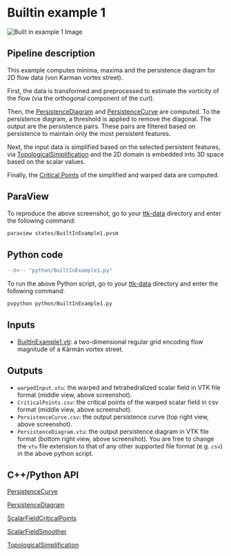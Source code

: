 # Builtin example 1

![Built in example 1 Image](https://topology-tool-kit.github.io/img/gallery/builtinExample1.jpg)

## Pipeline description
This example computes minima, maxima and the persistence diagram for 2D flow data (von Karman vortex street).

First, the data is transformed and preprocessed to estimate the vorticity of the flow (via the orthogonal component of the curl). 

Then, the [PersistenceDiagram](https://topology-tool-kit.github.io/doc/html/classttkPersistenceDiagram.html) and [PersistenceCurve](https://topology-tool-kit.github.io/doc/html/classttkPersistenceCurve.html) are computed.
To the persistence diagram, a threshold is applied to remove the diagonal.
The output are the persistence pairs.
These pairs are filtered based on persistence to maintain only the most persistent features.

Next, the input data is simplified based on the selected persistent features, via [TopologicalSimplification](https://topology-tool-kit.github.io/doc/html/classttkTopologicalSimplification.html) and the 2D domain is embedded into 3D space based on the scalar values.

Finally, the [Critical Points](https://topology-tool-kit.github.io/doc/html/classttkCriticalPoints.html) of the simplified and warped data are computed.

## ParaView
To reproduce the above screenshot, go to your [ttk-data](https://github.com/topology-tool-kit/ttk-data) directory and enter the following command:
``` bash
paraview states/BuiltInExample1.pvsm
```

## Python code

``` python  linenums="1"
--8<-- "python/BuiltInExample1.py"
```

To run the above Python script, go to your [ttk-data](https://github.com/topology-tool-kit/ttk-data) directory and enter the following command:
``` bash
pvpython python/BuiltInExample1.py
```

## Inputs
- [BuiltInExample1.vti](https://github.com/topology-tool-kit/ttk-data/raw/dev/BuiltInExample1.vti): a two-dimensional regular grid encoding flow magnitude of a Kármán vortex street.

## Outputs
- `warpedInput.vtu`: the warped and tetrahedralized scalar field in VTK file format (middle view, above screenshot).
- `CriticalPoints.csv`: the critical points of the warped scalar field in csv format (middle view, above screenshot).
- `PersistenceCurve.csv`: the output persistence curve (top right view, above screenshot).
- `PersistenceDiagram.vtu`: the output persistence diagram in VTK file format (bottom right view, above screenshot). You are free to change the `vtu` file extension to that of any other supported file format (e.g. `csv`) in the above python script.

## C++/Python API
[PersistenceCurve](https://topology-tool-kit.github.io/doc/html/classttkPersistenceCurve.html)

[PersistenceDiagram](https://topology-tool-kit.github.io/doc/html/classttkPersistenceDiagram.html)

[ScalarFieldCriticalPoints](https://topology-tool-kit.github.io/doc/html/classttkCriticalPoints.html)

[ScalarFieldSmoother](https://topology-tool-kit.github.io/doc/html/classttkScalarFieldSmoother.html)

[TopologicalSimplification](https://topology-tool-kit.github.io/doc/html/classttkTopologicalSimplification.html)


